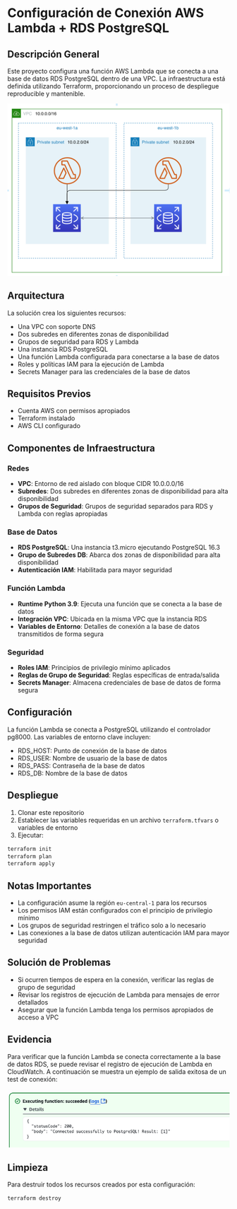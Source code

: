 # Configuración de Conexión AWS Lambda + RDS PostgreSQL

## Descripción General
Este proyecto configura una función AWS Lambda que se conecta a una base de datos RDS PostgreSQL dentro de una VPC. La infraestructura está definida utilizando Terraform, proporcionando un proceso de despliegue reproducible y mantenible.

![Arquitectura](diagram.png)

## Arquitectura
La solución crea los siguientes recursos:
- Una VPC con soporte DNS
- Dos subredes en diferentes zonas de disponibilidad
- Grupos de seguridad para RDS y Lambda
- Una instancia RDS PostgreSQL
- Una función Lambda configurada para conectarse a la base de datos
- Roles y políticas IAM para la ejecución de Lambda
- Secrets Manager para las credenciales de la base de datos

## Requisitos Previos
- Cuenta AWS con permisos apropiados
- Terraform instalado
- AWS CLI configurado

## Componentes de Infraestructura

### Redes
- **VPC**: Entorno de red aislado con bloque CIDR 10.0.0.0/16
- **Subredes**: Dos subredes en diferentes zonas de disponibilidad para alta disponibilidad
- **Grupos de Seguridad**: Grupos de seguridad separados para RDS y Lambda con reglas apropiadas

### Base de Datos
- **RDS PostgreSQL**: Una instancia t3.micro ejecutando PostgreSQL 16.3
- **Grupo de Subredes DB**: Abarca dos zonas de disponibilidad para alta disponibilidad
- **Autenticación IAM**: Habilitada para mayor seguridad

### Función Lambda
- **Runtime Python 3.9**: Ejecuta una función que se conecta a la base de datos
- **Integración VPC**: Ubicada en la misma VPC que la instancia RDS
- **Variables de Entorno**: Detalles de conexión a la base de datos transmitidos de forma segura

### Seguridad
- **Roles IAM**: Principios de privilegio mínimo aplicados
- **Reglas de Grupo de Seguridad**: Reglas específicas de entrada/salida
- **Secrets Manager**: Almacena credenciales de base de datos de forma segura

## Configuración
La función Lambda se conecta a PostgreSQL utilizando el controlador pg8000. Las variables de entorno clave incluyen:
- RDS_HOST: Punto de conexión de la base de datos
- RDS_USER: Nombre de usuario de la base de datos
- RDS_PASS: Contraseña de la base de datos
- RDS_DB: Nombre de la base de datos

## Despliegue
1. Clonar este repositorio
2. Establecer las variables requeridas en un archivo `terraform.tfvars` o variables de entorno
3. Ejecutar:
```bash
terraform init
terraform plan
terraform apply
```

## Notas Importantes
- La configuración asume la región `eu-central-1` para los recursos
- Los permisos IAM están configurados con el principio de privilegio mínimo
- Los grupos de seguridad restringen el tráfico solo a lo necesario
- Las conexiones a la base de datos utilizan autenticación IAM para mayor seguridad

## Solución de Problemas
- Si ocurren tiempos de espera en la conexión, verificar las reglas de grupo de seguridad
- Revisar los registros de ejecución de Lambda para mensajes de error detallados
- Asegurar que la función Lambda tenga los permisos apropiados de acceso a VPC

## Evidencia
Para verificar que la función Lambda se conecta correctamente a la base de datos RDS, se puede revisar el registro de ejecución de Lambda en CloudWatch. A continuación se muestra un ejemplo de salida exitosa de un test de conexión:


![Evidencia](evidence.png)

## Limpieza
Para destruir todos los recursos creados por esta configuración:
```bash
terraform destroy
```
